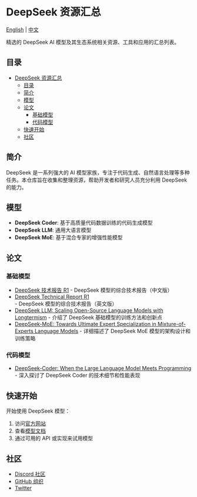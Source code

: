 # DeepSeek 资源汇总

[English](README.md) | [中文](README_CN.md)

精选的 DeepSeek AI 模型及其生态系统相关资源、工具和应用的汇总列表。

## 目录

- [DeepSeek 资源汇总](#deepseek-资源汇总)
  - [目录](#目录)
  - [简介](#简介)
  - [模型](#模型)
  - [论文](#论文)
    - [基础模型](#基础模型)
    - [代码模型](#代码模型)
  - [快速开始](#快速开始)
  - [社区](#社区)

## 简介

DeepSeek 是一系列强大的 AI 模型家族，专注于代码生成、自然语言处理等多种任务。本仓库旨在收集和整理资源，帮助开发者和研究人员充分利用 DeepSeek 的能力。

## 模型

- **DeepSeek Coder**: 基于高质量代码数据训练的代码生成模型
- **DeepSeek LLM**: 通用大语言模型
- **DeepSeek MoE**: 基于混合专家的增强性能模型

## 论文

### 基础模型
- [DeepSeek 技术报告 R1](DeepSeek-R1-技术报告中文版-由deepseek翻译.pdf) - DeepSeek 模型的综合技术报告（中文版）
- [DeepSeek Technical Report R1](DeepSeek_R1.pdf) - DeepSeek 模型的综合技术报告（英文版）
- [DeepSeek LLM: Scaling Open-Source Language Models with Longtermism](https://arxiv.org/abs/2401.02954) - 介绍了 DeepSeek 基础模型的训练方法和创新点
- [DeepSeek-MoE: Towards Ultimate Expert Specialization in Mixture-of-Experts Language Models](https://arxiv.org/abs/2401.12246) - 详细描述了 DeepSeek MoE 模型的架构设计和训练策略

### 代码模型
- [DeepSeek-Coder: When the Large Language Model Meets Programming](https://arxiv.org/abs/2401.14196) - 深入探讨了 DeepSeek Coder 的技术细节和性能表现

## 快速开始

开始使用 DeepSeek 模型：

1. 访问[官方网站](https://deepseek.ai)
2. 查看[模型文档](https://github.com/deepseek-ai)
3. 通过可用的 API 或实现来试用模型

## 社区

- [Discord 社区](https://discord.gg/deepseek)
- [GitHub 组织](https://github.com/deepseek-ai)
- [Twitter](https://twitter.com/deepseek_ai) 